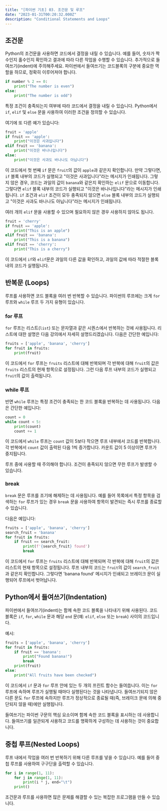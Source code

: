 ```yaml
---
title: "[파이썬 기초] 03. 조건문 및 루프"
date: "2023-01-31T00:20:32.000Z"
description: "Conditional Statements and Loops"
---
```


## 조건문

Python의 조건문을 사용하면 코드에서 결정을 내릴 수 있습니다. 예를 들어, 숫자가 짝수인지 홀수인지 확인하고 결과에 따라 다른 작업을 수행할 수 있습니다. 추가적으로 들여쓰기(indent)에 주의해주세요. 파이썬에서 들여쓰기는 코드블록의 구분에 중요한 역할을 하므로, 정확히 이루어져야 합니다.


```python
if number % 2 == 0:
    print("The number is even")
else:
    print("The number is odd")
```

특정 조건이 충족되는지 여부에 따라 코드에서 결정을 내릴 수 있습니다. Python에서 `if`, `elif` 및 `else` 문을 사용하여 이러한 조건을 정의할 수 있습니다.

여기에 또 다른 예가 있습니다:

```python
fruit = 'apple'
if fruit == 'apple':
    print("이것은 사과입니다")
elif fruit == 'banana':
    print("이것은 바나나입니다")
else:
    print("이것은 사과도 바나나도 아닙니다")
```

이 코드에서 첫 번째 `if` 문은 `fruit`의 값이 `apple`과 같은지 확인합니다. 만약 그렇다면, `if` 블록 내부의 코드가 실행되고 "이것은 사과입니다"라는 메시지가 인쇄됩니다. 그렇지 않은 경우, 코드는 과일의 값이 `banana`와 같은지 확인하는 `elif` 문으로 이동합니다. 그렇다면 `elif` 블록 내부의 코드가 실행되고 "이것은 바나나입니다"라는 메시지가 인쇄됩니다. `if` 조건과 `elif` 조건이 모두 충족되지 않으면 `else` 블록 내부의 코드가 실행되고 "이것은 사과도 바나나도 아닙니다"라는 메시지가 인쇄됩니다.

여러 개의 `elif` 문을 사용할 수 있으며 필요하지 않은 경우 사용하지 않아도 됩니다.

```python
fruit = 'cherry'
if fruit == 'apple':
    print("This is an apple")
elif fruit == 'banana':
    print("This is a banana")
elif fruit == 'cherry':
    print("This is a cherry")
```

이 코드에서 `if`와 `elif`문은 과일의 다른 값을 확인하고, 과일의 값에 따라 적절한 블록 내의 코드가 실행됩니다.


## 반복문 (Loops)

루프를 사용하면 코드 블록을 여러 번 반복할 수 있습니다. 파이썬의 루프에는 크게 `for` 루프와 `while` 루프 두 가지 유형이 있습니다.

### for 루프

`for` 루프는 리스트(`list`) 또는 문자열과 같은 시퀀스에서 반복하는 것에 사용됩니다. 리스트에 대한 설명은 다음 강의에서 자세히 설명드리겠습니다. 다음은 간단한 예입니다:

```python
fruits = ['apple', 'banana', 'cherry']
for fruit in fruits:
    print(fruit)

```

이 코드에서 `for` 루프는 `fruits` 리스트에 대해 반복되며 각 반복에 대해 `fruit`의 값은 `fruits` 리스트의 현재 항목으로 설정됩니다. 그런 다음 루프 내부의 코드가 실행되고 `fruit`의 값이 출력됩니다.

### while 루프

반면 `while` 루프는 특정 조건이 충족되는 한 코드 블록을 반복하는 데 사용됩니다. 다음은 간단한 예입니다:


```python
count = 0
while count < 5:
    print(count)
    count += 1
```

이 코드에서 `while` 루프는 `count` 값이 5보다 작으면 루프 내부에서 코드를 반복합니다. 각 반복에서 `count` 값이 출력된 다음 1씩 증가합니다. 카운트 값이 5 이상이면 루프가 중지됩니다.

루프 중에 사용할 때 주의해야 합니다. 조건이 충족되지 않으면 무한 루프가 발생할 수 있습니다.

### break

`break` 문은 루프를 조기에 해제하는 데 사용됩니다. 예를 들어 목록에서 특정 항목을 검색하는 `for` 루프가 있는 경우 `break` 문을 사용하여 항목이 발견되는 즉시 루프를 종료할 수 있습니다.

다음은 예입니다:

```python
fruits = ['apple', 'banana', 'cherry']
search_fruit = 'banana'
for fruit in fruits:
    if fruit == search_fruit:
        print(f'{search_fruit} found')
        break
```

이 코드에서 `for` 루프는 `fruits` 리스트에 대해 반복되며 각 반복에 대해 `fruit`의 값은 리스트의 현재 항목으로 설정됩니다. 루프 내부의 코드는 `fruit`의 값이 `search_fruit`과 같은지 확인합니다. 그렇다면 'banana found' 메시지가 인쇄되고 브레이크 문이 실행되어 루프에서 벗어납니다.

## Python에서 들여쓰기(Indentation)

파이썬에서 들여쓰기(indent)는 함께 속한 코드 블록을 나타내기 위해 사용된다. 코드 블록은 `if`, `for`, `while` 문과 해당 `end` 문(예: `elif`, `else` 또는 `break`) 사이의 코드입니다.

예시:

```python
fruits = ['apple', 'banana', 'cherry']
for fruit in fruits:
    if fruit == 'banana':
        print("Found banana!")
        break
    print(fruit)
else:
    print("All fruits have been checked")
```

이 코드에서 `if` 문과 `for` 루프 안에 있는 두 개의 프린트 함수는 들여씁니다. 이는 `for` 루프에 속하며 루프가 실행될 때마다 실행된다는 것을 나타냅니다. 들여쓰기되지 않은 다른 문도 `for` 루프에 속하지만 루프가 정상적으로 종료될 때(즉, 브레이크 문에 의해 중단되지 않을 때)에만 실행됩니다.

들여쓰기는 파이썬 구문의 핵심 요소이며 함께 속한 코드 블록을 표시하는 데 사용합니다. 들여쓰기를 일관되게 사용하고 코드를 명확하게 구성하는 데 사용하는 것이 중요합니다.

## 중첩 루프(Nested Loops)

루프 내에서 작업을 여러 번 반복하기 위해 다른 루프를 넣을 수 있습니다. 예를 들어 중첩 루프를 사용하여 구구단을 출력할 수 있습니다.

```python
for i in range(1, 11):
    for j in range(1, 11):
        print(i * j, end="\t")
    print()
```

조건문과 루프를 사용하면 많은 문제를 해결할 수 있는 복잡한 프로그램을 만들 수 있습니다.


